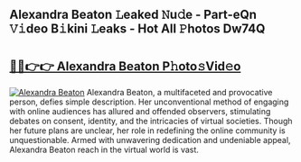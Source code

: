 ## Alexandra Beaton 𝙻eaked 𝙽u𝚍e - Part-eQn 𝚅𝚒deo B𝚒kini 𝙻eaks - Hot All 𝙿hotos Dw74Q

# <h2><a href="http://ld0dwij.urlbe.top/?page=Alexandra+Beaton">🔗🔗👉👉 Alexandra Beaton P𝚑oto𝚜Vid𝚎o</a></h2>

[![Alexandra Beaton](https://i.imgur.com/eBuTRDB.gif)](http://ld0dwij.urlbe.top/?page=Alexandra+Beaton)
Alexandra Beaton, a multifaceted and provocative person, defies simple description. Her unconventional method of engaging with online audiences has allured and offended observers, stimulating debates on consent, identity, and the intricacies of virtual societies. Though her future plans are unclear, her role in redefining the online community is unquestionable. Armed with unwavering dedication and undeniable appeal, Alexandra Beaton reach in the virtual world is vast.
